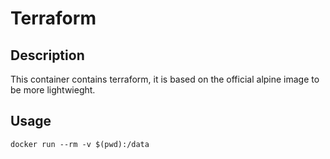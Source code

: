 # Terraform
## Description
This container contains terraform, it is based on the official alpine image to be
more lightwieght.
## Usage
```
docker run --rm -v $(pwd):/data
```

